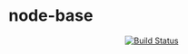 # node-base
<div align=center>

[![Build Status](https://travis-ci.com/knoteHOW/node-base.svg?branch=main)](https://travis-ci.com/knoteHOW/node-base)

</div>